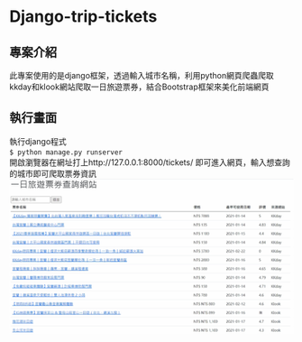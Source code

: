 # Django-trip-tickets

## 專案介紹
此專案使用的是django框架，透過輸入城市名稱，利用python網頁爬蟲爬取kkday和klook網站爬取一日旅遊票券，結合Bootstrap框架來美化前端網頁
## 執行畫面
執行django程式<br>
`$ python manage.py runserver` <br>
開啟瀏覽器在網址打上http://127.0.0.1:8000/tickets/ 即可進入網頁，輸入想查詢的城市即可爬取票券資訊<br>
![image](https://github.com/hles61701/django-trip-tickets/blob/main/img/TripTicketsTest.jpg)
